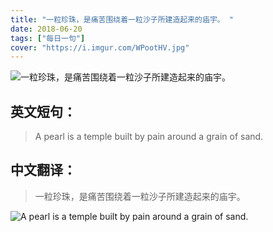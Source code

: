 ```yaml
---
title: "一粒珍珠，是痛苦围绕着一粒沙子所建造起来的庙宇。 "
date: 2018-06-20
tags: ["每日一句"]
cover: "https://i.imgur.com/WPootHV.jpg"
---
```


![一粒珍珠，是痛苦围绕着一粒沙子所建造起来的庙宇。 ](https://i.imgur.com/HDAnYnI.jpg)

## 英文短句：
> A pearl is a temple built by pain around a grain of sand.

<!--more-->

## 中文翻译：
> 一粒珍珠，是痛苦围绕着一粒沙子所建造起来的庙宇。 

![A pearl is a temple built by pain around a grain of sand.](https://i.imgur.com/7GbvxpG.jpg)

